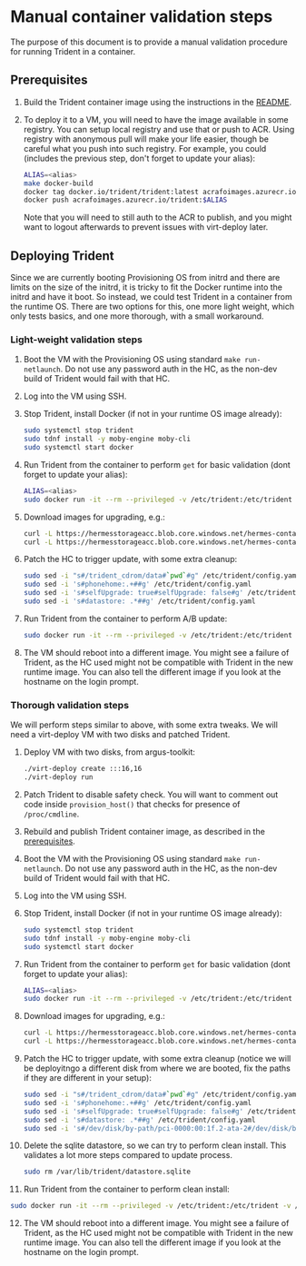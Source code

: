 # Manual container validation steps

The purpose of this document is to provide a manual validation procedure for
running Trident in a container.

## Prerequisites

1. Build the Trident container image using the instructions in the
   [README](../README.md#running-from-container).

2. To deploy it to a VM, you will need to have the image available in some
   registry. You can setup local registry and use that or push to ACR. Using
   registry with anonymous pull will make your life easier, though be careful
   what you push into such registry. For example, you could (includes the
   previous step, don't forget to update your alias):

   ```bash
   ALIAS=<alias>
   make docker-build
   docker tag docker.io/trident/trident:latest acrafoimages.azurecr.io/trident:$ALIAS
   docker push acrafoimages.azurecr.io/trident:$ALIAS
   ```

   Note that you will need to still auth to the ACR to publish, and you might
   want to logout afterwards to prevent issues with virt-deploy later.

## Deploying Trident

Since we are currently booting Provisioning OS from initrd and there are limits
on the size of the initrd, it is tricky to fit the Docker runtime into the
initrd and have it boot. So instead, we could test Trident in a container from
the runtime OS. There are two options for this, one more light weight, which
only tests basics, and one more thorough, with a small workaround.

### Light-weight validation steps

1. Boot the VM with the Provisioning OS using standard `make run-netlaunch`. Do
   not use any password auth in the HC, as the non-dev build of Trident would
   fail with that HC.
2. Log into the VM using SSH.
3. Stop Trident, install Docker (if not in your runtime OS image already):

   ```bash
   sudo systemctl stop trident
   sudo tdnf install -y moby-engine moby-cli
   sudo systemctl start docker
   ```

4. Run Trident from the container to perform `get` for basic validation (dont
   forget to update your alias):

   ```bash
   ALIAS=<alias>
   sudo docker run -it --rm --privileged -v /etc/trident:/etc/trident -v /var/lib/trident:/var/lib/trident -v /:/host --pid host acrafoimages.azurecr.io/trident:$ALIAS get
   ```

5. Download images for upgrading, e.g.:

   ```bash
   curl -L https://hermesstorageacc.blob.core.windows.net/hermes-container/452619/boot_v452619.raw.zst -o esp.rawzst
   curl -L https://hermesstorageacc.blob.core.windows.net/hermes-container/452619/root_v452619.raw.zst -o root.rawzst
   ```

6. Patch the HC to trigger update, with some extra cleanup:

   ```bash
   sudo sed -i "s#/trident_cdrom/data#`pwd`#g" /etc/trident/config.yaml
   sudo sed -i 's#phonehome:.+##g' /etc/trident/config.yaml
   sudo sed -i 's#selfUpgrade: true#selfUpgrade: false#g' /etc/trident/config.yaml
   sudo sed -i 's#datastore: .*##g' /etc/trident/config.yaml
   ```

7. Run Trident from the container to perform A/B update:

   ```bash
   sudo docker run -it --rm --privileged -v /etc/trident:/etc/trident -v /var/lib/trident:/var/lib/trident -v /:/host --pid host acrafoimages.azurecr.io/trident:$ALIAS run -v DEBUG
   ```

8. The VM should reboot into a different image. You might see a failure of
   Trident, as the HC used might not be compatible with Trident in the new
   runtime image. You can also tell the different image if you look at the
   hostname on the login prompt.

### Thorough validation steps

We will perform steps similar to above, with some extra tweaks. We will need a
virt-deploy VM with two disks and patched Trident.

1. Deploy VM with two disks, from argus-toolkit:

   ```bash
   ./virt-deploy create :::16,16
   ./virt-deploy run
   ```

2. Patch Trident to disable safety check. You will want to comment out code
   inside `provision_host()` that checks for presence of `/proc/cmdline`.

3. Rebuild and publish Trident container image, as described in the
   [prerequisites](#prerequisites).

4. Boot the VM with the Provisioning OS using standard `make run-netlaunch`. Do
   not use any password auth in the HC, as the non-dev build of Trident would
   fail with that HC.
5. Log into the VM using SSH.
6. Stop Trident, install Docker (if not in your runtime OS image already):

   ```bash
   sudo systemctl stop trident
   sudo tdnf install -y moby-engine moby-cli
   sudo systemctl start docker
   ```

7. Run Trident from the container to perform `get` for basic validation (dont
   forget to update your alias):

   ```bash
   ALIAS=<alias>
   sudo docker run -it --rm --privileged -v /etc/trident:/etc/trident -v /var/lib/trident:/var/lib/trident -v /:/host --pid host acrafoimages.azurecr.io/trident:$ALIAS get
   ```

8. Download images for upgrading, e.g.:

   ```bash
   curl -L https://hermesstorageacc.blob.core.windows.net/hermes-container/452619/boot_v452619.raw.zst -o esp.rawzst
   curl -L https://hermesstorageacc.blob.core.windows.net/hermes-container/452619/root_v452619.raw.zst -o root.rawzst
   ```

9. Patch the HC to trigger update, with some extra cleanup (notice we will be
   deployitngo a different disk from where we are booted, fix the paths if they
   are different in your setup):

   ```bash
   sudo sed -i "s#/trident_cdrom/data#`pwd`#g" /etc/trident/config.yaml
   sudo sed -i 's#phonehome:.+##g' /etc/trident/config.yaml
   sudo sed -i 's#selfUpgrade: true#selfUpgrade: false#g' /etc/trident/config.yaml
   sudo sed -i 's#datastore: .*##g' /etc/trident/config.yaml
   sudo sed -i 's#/dev/disk/by-path/pci-0000:00:1f.2-ata-2#/dev/disk/by-path/pci-0000:00:1f.2-ata-3#g' /etc/trident/config.yaml
   ```

10. Delete the sqlite datastore, so we can try to perform clean install. This
    validates a lot more steps compared to update process.

    ```bash
    sudo rm /var/lib/trident/datastore.sqlite
    ```

11. Run Trident from the container to perform clean install:

   ```bash
   sudo docker run -it --rm --privileged -v /etc/trident:/etc/trident -v /var/lib/trident:/var/lib/trident -v /:/host --pid host acrafoimages.azurecr.io/trident:$ALIAS run -v DEBUG
   ```

12. The VM should reboot into a different image. You might see a failure of
   Trident, as the HC used might not be compatible with Trident in the new
   runtime image. You can also tell the different image if you look at the
   hostname on the login prompt.
